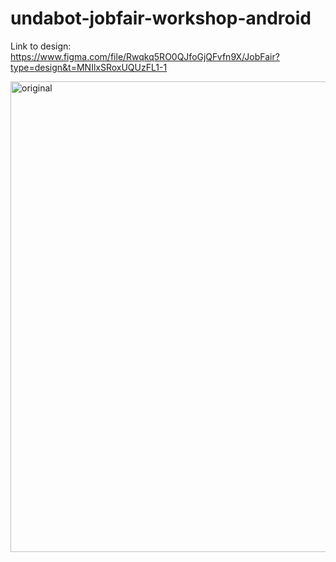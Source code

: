 # undabot-jobfair-workshop-android

Link to design: https://www.figma.com/file/Rwqkq5RO0QJfoGjQFvfn9X/JobFair?type=design&t=MNIlxSRoxUQUzFL1-1

<img width="753" alt="original" src="https://github.com/undabot/undabot-jobfair-workshop-android/assets/40168781/d9791ba8-b249-4057-935a-06dc597a31ab">
